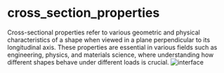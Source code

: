 # cross_section_properties
Cross-sectional properties refer to various geometric and physical characteristics of a shape when viewed in a plane perpendicular to its longitudinal axis. These properties are essential in various fields such as engineering, physics, and materials science, where understanding how different shapes behave under different loads is crucial.
![interface](https://github.com/omer1911/cross_section_properties/assets/120188384/27ff56be-7d64-40ad-bcd6-5b14a63c52ec)
